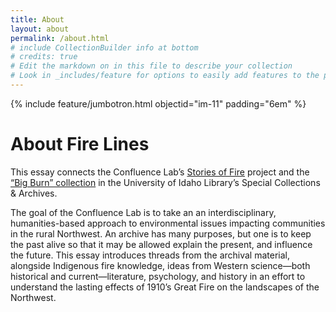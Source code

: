 ```yaml
---
title: About
layout: about
permalink: /about.html
# include CollectionBuilder info at bottom
# credits: true
# Edit the markdown on in this file to describe your collection
# Look in _includes/feature for options to easily add features to the page
---
```


{% include feature/jumbotron.html objectid="im-11" padding="6em" %} 

# About Fire Lines

This essay connects the Confluence Lab’s [Stories of Fire](https://www.theconfluencelab.org/stories-of-fire-atlas) project and the [“Big Burn” collection](https://www.lib.uidaho.edu/digital/bigburn/) in the University of Idaho Library’s Special Collections & Archives. 

The goal of the Confluence Lab is to take an an interdisciplinary, humanities-based approach to environmental issues impacting communities in the rural Northwest. An archive has many purposes, but one is to keep the past alive so that it may be allowed explain the present, and influence the future. This essay introduces threads from the archival material, alongside Indigenous fire knowledge, ideas from Western science—both historical and current—literature, psychology, and history in an effort to understand the lasting effects of 1910’s Great Fire on the landscapes of the Northwest.

